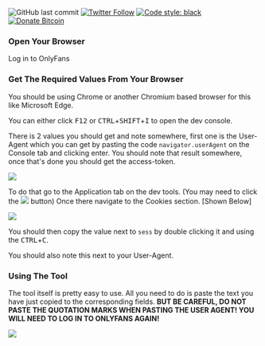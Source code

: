 ![GitHub last commit](https://img.shields.io/github/last-commit/CoffeeMecha/onlyfans-archiver?style=flat) [![Twitter Follow](https://img.shields.io/twitter/follow/mecha_coffee?style=flat)](https://twitter.com/mecha_coffee) [![Code style: black](https://img.shields.io/badge/code%20style-black-000000.svg)](https://github.com/psf/black) [![Donate Bitcoin](https://img.shields.io/badge/donate-$10-orange.svg)](https://coffeemecha.netlify.app/?amount=10&currency=USD)
### Open Your Browser

Log in to OnlyFans

### Get The Required Values From Your Browser

You should be using Chrome or another Chromium based browser for this like Microsoft Edge.

You can either click <kbd>F12</kbd> or <kbd>CTRL</kbd>+<kbd>SHIFT</kbd>+<kbd>I</kbd> to open the dev console.

There is 2 values you should get and note somewhere, first one is the User-Agent which you can get by pasting the code `navigator.userAgent` on the Console tab and clicking enter. You should note that result somewhere, once that's done you should get the access-token.

![](https://i.imgur.com/2QA0MY4.png)

To do that go to the Application tab on the dev tools. (You may need to click the ![](https://i.imgur.com/WDIVqzh.png) button) Once there navigate to the Cookies section. [Shown Below]

![](https://i.imgur.com/f9kGee6.png) 

You should then copy the value next to `sess` by double clicking it and using the <kbd>CTRL</kbd>+<kbd>C</kbd>.

You should also note this next to your User-Agent.

### Using The Tool

The tool itself is pretty easy to use. All you need to do is paste the text you have just copied to the corresponding fields. **BUT BE CAREFUL, DO NOT PASTE THE QUOTATION MARKS WHEN PASTING THE USER AGENT! YOU WILL NEED TO LOG IN TO ONLYFANS AGAIN!**

![](https://i.imgur.com/90tYyQl.png)
